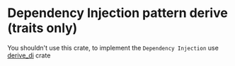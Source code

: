 # Dependency Injection pattern derive (traits only)
You shouldn't use this crate, to implement the `Dependency Injection` use [derive_di](../derive_di/README.md) crate
